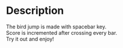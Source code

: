 <h1> Description </h1>

The bird jump is made with spacebar key. <br>
Score is incremented after crossing every bar. <br>
Try it out and enjoy! <br>
